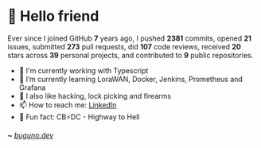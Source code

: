 # 🤖 Hello friend

Ever since I joined GitHub **7** years ago, I pushed **2381** commits, opened **21** issues, submitted **273** pull requests, did **107** code reviews, received **20** stars across **39** personal projects, and contributed to **9** public repositories.

- 🐍 I'm currently working with Typescript
- 🌱 I’m currently learning LoraWAN, Docker, Jenkins, Prometheus and Grafana
- 🔭 I also like hacking, lock picking and firearms
- 📫 How to reach me: [LinkedIn](https://www.linkedin.com/in/brunodesouzabezerra/)
- 🤡 Fun fact: CB⚡DC - Highway to Hell

**~** [_buguno.dev_](https://buguno.dev)
